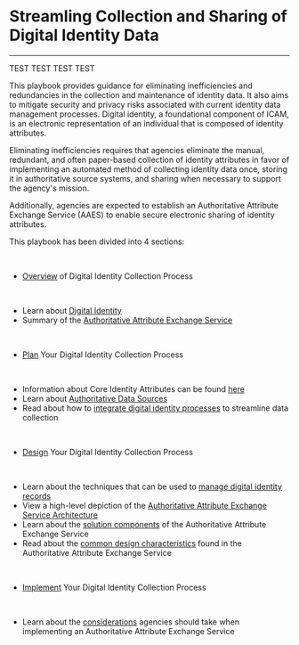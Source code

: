 # Streamling Collection and Sharing of Digital Identity Data
----------------------------------------------------------------

TEST TEST TEST TEST

This playbook provides guidance for eliminating inefficiencies and redundancies in the collection and maintenance of identity data. It also aims to mitigate security and privacy risks associated with current identity data management processes. Digital identity, a foundational component of ICAM, is an electronic representation of an individual that is composed of identity attributes.

Eliminating inefficiencies requires that agencies eliminate the manual, redundant, and often paper-based collection of identity attributes in favor of implementing an automated method of collecting identity data once, storing it in authoritative source systems, and sharing when necessary to support the agency's mission. 

Additionally, agencies are expected to establish an Authoritative Attribute Exchange Service (AAES) to enable secure electronic sharing of identity attributes.

This playbook has been divided into 4 sections:

<br>

* [Overview](../identity-playbook/overview/index/) of Digital Identity Collection Process
<br>

  * Learn about [Digital Identity](../identity-playbook/overview/1_enterprise-id/)
  * Summary of the [Authoritative Attribute Exchange Service](../identity-playbook/overview/2_ae-elements/)

<br>

* [Plan](../identity-playbook/plan/index) Your Digital Identity Collection Process
<br>

  * Information about Core Identity Attributes can be found [here](../identity-playbooks/plan/id-attributes/)
  * Learn about [Authoritative Data Sources](../identity-playbook/plan/auth-soruces/)
  * Read about how to [integrate digital identity processes](../identity-playbook/plan/id-integration/) to streamline data collection

<br>

* [Design](../identity-playbook/design/index) Your Digital Identity Collection Process
<br>

  * Learn about the techniques that can be used to [manage digital identity records](../identity-playbook/design/1_manage-records/)
  * View a high-level depiction of the [Authoritative Attribute Exchange Service Architecture](../identity-playbook/design/2_aaes-arch/)
  * Learn about the [solution components](../identity-playbook/3_aaes-solutions/) of the Authoritative Attribute Exchange Service
  * Read about the [common design characteristics](..identity-playbook/4_aaes-design/) found in the Authoritative Attribute Exchange Service

<br>

* [Implement](../identity-playbook/implement/index/) Your Digital Identity Collection Process
<br>

  * Learn about the [considerations](../identity-playbook/implement/aaes-implement/) agencies should take when implementing an Authoritative Attribute Exchange Service




